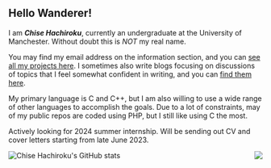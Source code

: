 ## Hello Wanderer!

I am ***Chise Hachiroku***, currently an undergraduate at the University of Manchester. Without doubt this is *NOT* my real name.

You may find my email address on the information section, and you can [see all my projects here](https://c86.ac.cn/project/). I sometimes also write blogs focusing on discussions of topics that I feel somewhat confident in writing, and you can [find them here](https://c86.ac.cn/blog/).

My primary language is C and C++, but I am also willing to use a wide range of other languages to accomplish the goals. Due to a lot of constraints, may of my public repos are coded using PHP, but I still like using C the most.

Actively looking for 2024 summer internship. Will be sending out CV and cover letters starting from late June 2023.

<img align="right" src="https://github-readme-stats.vercel.app/api/top-langs/?username=C86-moe"/>

![Chise Hachiroku's GitHub stats](https://github-readme-stats.vercel.app/api?username=C86-moe&count_private=true)
<!--
**c86-moe/c86-moe** is a ✨ _special_ ✨ repository because its `README.md` (this file) appears on your GitHub profile.

Here are some ideas to get you started:

- 🔭 I’m currently working on ...
- 🌱 I’m currently learning ...
- 👯 I’m looking to collaborate on ...
- 🤔 I’m looking for help with ...
- 💬 Ask me about ...
- 📫 How to reach me: ...
- 😄 Pronouns: ...
- ⚡ Fun fact: ...
-->

